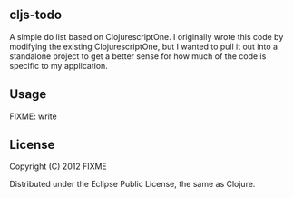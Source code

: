 ## cljs-todo

A simple do list based on ClojurescriptOne.  I originally wrote this code by 
modifying the existing ClojurescriptOne, but I wanted to pull it out into a
standalone project to get a better sense for how much of the code is specific
to my application.

## Usage

FIXME: write

## License

Copyright (C) 2012 FIXME

Distributed under the Eclipse Public License, the same as Clojure.
